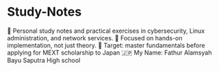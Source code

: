 # Study-Notes
📘 Personal study notes and practical exercises in cybersecurity, Linux administration, and network services.  🧪 Focused on hands-on implementation, not just theory.  🎯 Target: master fundamentals before applying for MEXT scholarship to Japan 🇯🇵
My Name: Fathur Alamsyah Bayu Saputra
High school
